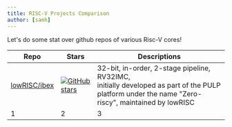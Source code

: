 ```yaml
---
title: RISC-V Projects Comparison
author: [samh]
---
```

Let's do some stat over github repos of various Risc-V cores!

| Repo                                            | Stars                                                                                                                                                   | Descriptions                                                                                                                                          |
| ----------------------------------------------- | ------------------------------------------------------------------------------------------------------------------------------------------------------- | ----------------------------------------------------------------------------------------------------------------------------------------------------- |
| [lowRISC/ibex](https://github.com/lowRISC/ibex) | [![GitHub stars](https://img.shields.io/github/stars/Naereen/StrapDown.js.svg?style=social&label=Star&maxAge=2592000)](https://github.com/lowRISC/ibex) | 32-bit, in-order, 2-stage pipeline, RV32IMC, <br> initially developed as part of the PULP platform under the name "Zero-riscy", maintained by lowRISC |
| 1                                               | 2                                                                                                                                                       | 3                                                                                                                                                     |


